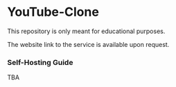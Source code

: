 # YouTube-Clone
This repository is only meant for educational purposes.

The website link to the service is available upon request.

### Self-Hosting Guide
TBA